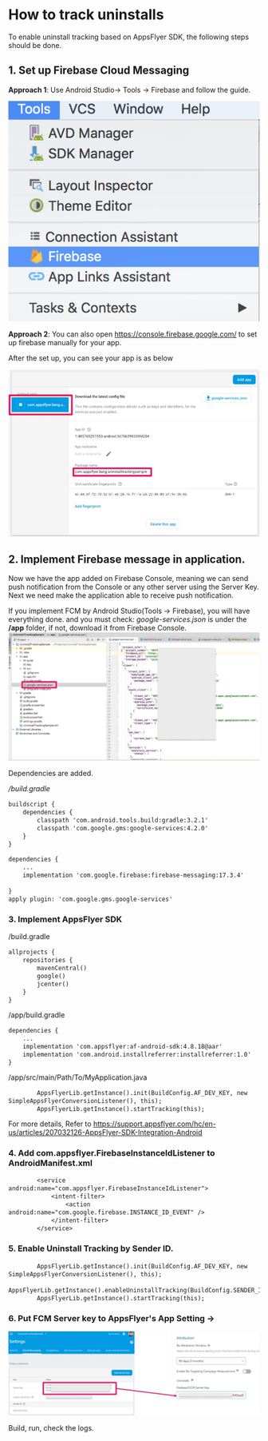# How to track uninstalls

To enable uninstall tracking based on AppsFlyer SDK, the following steps should be done.

## 1. Set up Firebase Cloud Messaging

**Approach 1**: Use Android Studio-> Tools -> Firebase and follow the guide.

![alt text](https://github.com/AppsFlyerLiang/UninstallTrackingSample/blob/master/Slides/FromAndroid.png)

**Approach 2**: You can also open https://console.firebase.google.com/ to set up firebase manually for your app.

After the set up, you can see your app is as below

![alt text](https://github.com/AppsFlyerLiang/UninstallTrackingSample/blob/master/Slides/Slide14.jpeg)

## 2. Implement Firebase message in application.
Now we have the app added on Firebase Console, meaning we can send push notification from the Console or any other server using the Server Key.
Next we need make the application able to receive push notification.

If you implement FCM by Android Studio(Tools -> Firebase), you will have everything done.
and you must check:
_google-services.json_ is under the **/app** folder, if not, download it from Firebase Console.
![alt text](https://github.com/AppsFlyerLiang/UninstallTrackingSample/blob/master/Slides/Slide15.jpeg)

Dependencies are added.

_<root>/build.gradle_
```
buildscript {
    dependencies {
        classpath 'com.android.tools.build:gradle:3.2.1'
        classpath 'com.google.gms:google-services:4.2.0'
    }
}
```

```
dependencies {
    ...
    implementation 'com.google.firebase:firebase-messaging:17.3.4'

}
apply plugin: 'com.google.gms.google-services'
```


### 3. Implement AppsFlyer SDK
<root>/build.gradle
```
allprojects {
    repositories {
        mavenCentral()
        google()
        jcenter()
    }
}
```
<root>/app/build.gradle
```
dependencies {
    ...
    implementation 'com.appsflyer:af-android-sdk:4.8.18@aar'
    implementation 'com.android.installreferrer:installreferrer:1.0'
}
```

<root>/app/src/main/Path/To/MyApplication.java
```
        AppsFlyerLib.getInstance().init(BuildConfig.AF_DEV_KEY, new SimpleAppsFlyerConversionListener(), this);
        AppsFlyerLib.getInstance().startTracking(this);
```

For more details, Refer to https://support.appsflyer.com/hc/en-us/articles/207032126-AppsFlyer-SDK-Integration-Android

### 4. Add com.appsflyer.FirebaseInstanceIdListener to AndroidManifest.xml

```
        <service android:name="com.appsflyer.FirebaseInstanceIdListener">
            <intent-filter>
                <action android:name="com.google.firebase.INSTANCE_ID_EVENT" />
            </intent-filter>
        </service>
```


### 5. Enable Uninstall Tracking by Sender ID.

```
        AppsFlyerLib.getInstance().init(BuildConfig.AF_DEV_KEY, new SimpleAppsFlyerConversionListener(), this);
        AppsFlyerLib.getInstance().enableUninstallTracking(BuildConfig.SENDER_ID);
        AppsFlyerLib.getInstance().startTracking(this);
```


### 6. Put FCM Server key to AppsFlyer's App Setting -> 
![alt text](https://github.com/AppsFlyerLiang/UninstallTrackingSample/blob/master/Slides/Slide19.jpeg)

Build, run, check the logs.
